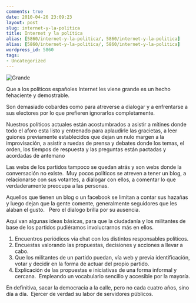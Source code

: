 ```yaml
---
comments: true
date: 2010-04-26 23:09:23
layout: post
slug: internet-y-la-politica
title: Internet y la política
alias: [5860/internet-y-la-politica/, 5860/internet-y-la-politica]
alias: [5860/internet-y-la-politica/, 5860/internet-y-la-politica]
wordpress_id: 5860
tags:
- Uncategorized
---
```



    


![Grande](http://blog.alvareznavarro.es/images/2011/06/grande-scaled600.jpg?w=300)





Que a los políticos españoles Internet les viene grande es un hecho fehaciente y demostrable.  

Son demasiado cobardes como para atreverse a dialogar y a enfrentarse a sus electores por lo que prefieren ignorarlos completamente.

Nuestros políticos actuales están acostumbrados a asistir a mítines donde todo el aforo esta listo y entrenado para aplaudirle las gracietas, a leer guiones previamente establecidos que dejan un nulo margen a la improvisación, a asistir a ruedas de prensa y debates donde los temas, el orden, los tiempos de respuesta y las preguntas están pactadas y acordadas de antemano

Las webs de los partidos tampoco se quedan atrás y son webs donde la conversación no existe.  Muy pocos políticos se atreven a tener un blog, a relacionarse con sus votantes, a dialogar con ellos, a comentar lo que verdaderamente preocupa a las personas.  

Aquellos que tienen un blog o un facebook se limitan a contar sus hazañas y luego dejan que la gente comente, generalmente seguidores que les alaban el gusto.   Pero el dialogo brilla por su ausencia.

Aquí van algunas ideas básicas, para que la ciudadanía y los militantes de base de los partidos pudiéramos involucrarnos más en ellos.

  1. Encuentros periódicos vía chat con los distintos responsables políticos.
  2. Encuestas valorando las propuestas, decisiones y acciones a llevar a cabo.
  3. Que los militantes de un partido puedan, vía web y previa identificación, votar y decidir en la forma de actuar del propio partido.
  4. Explicación de las propuestas e iniciativas de una forma informal y cercana.  Empleando un vocabulario sencillo y accesible por la mayoría.

En definitiva, sacar la democracia a la calle, pero no cada cuatro años, sino día a día.  Ejercer de verdad su labor de servidores públicos.


  
